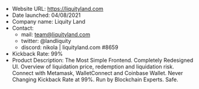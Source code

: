 
- Website URL: https://liquityland.com
- Date launched: 04/08/2021
- Company name: Liquity Land
- Contact: 
	- mail: team@liquityland.com
	- twitter: @landliquity
	- discord: nikola | liquityland.com #8659
- Kickback Rate: 99%
- Product Description: 
	The Most Simple Frontend. Completely Redesigned UI. Overview of liquidation price, redemption and liquidation risk. Connect with Metamask, WalletConnect and Coinbase Wallet. Never Changing Kickback Rate at 99%. Run by Blockchain Experts. Safe.
